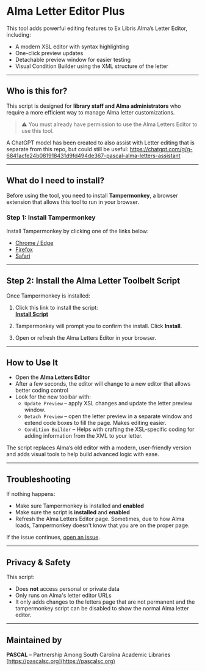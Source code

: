 # Alma Letter Editor Plus

This tool adds powerful editing features to Ex Libris Alma’s Letter Editor, including:

- A modern XSL editor with syntax highlighting
- One-click preview updates
- Detachable preview window for easier testing
- Visual Condition Builder using the XML structure of the letter

---

## Who is this for?

This script is designed for **library staff and Alma administrators** who require a more efficient way to manage Alma letter customizations.

> ⚠️ You must already have permission to use the Alma Letters Editor to use this tool.

A ChatGPT model has been created to also assist with Letter editing that is separate from this repo, but could still be useful: https://chatgpt.com/g/g-6841acfe24b081918431d9fd494de367-pascal-alma-letters-assistant

---

## What do I need to install?

Before using the tool, you need to install **Tampermonkey**, a browser extension that allows this tool to run in your browser.

### Step 1: Install Tampermonkey

Install Tampermonkey by clicking one of the links below:

- [Chrome / Edge](https://www.tampermonkey.net/?ext=dhdg&browser=chrome)
- [Firefox](https://www.tampermonkey.net/?ext=dhdg&browser=firefox)
- [Safari](https://www.tampermonkey.net/?ext=dhdg&browser=safari)

---

## Step 2: Install the Alma Letter Toolbelt Script

Once Tampermonkey is installed:

1. Click this link to install the script:  
   **[Install Script](https://github.com/PASCAL-SC/alma-letter-editor-plus/raw/refs/heads/main/alma-letter-toolbelt.user.js)**

2. Tampermonkey will prompt you to confirm the install. Click **Install**.

3. Open or refresh the Alma Letters Editor in your browser.

---

## How to Use It

- Open the **Alma Letters Editor**
- After a few seconds, the editor will change to a new editor that allows better coding control
- Look for the new toolbar with:
  - `Update Preview` – apply XSL changes and update the letter preview window.
  - `Detach Preview` – open the letter preview in a separate window and extend code boxes to fill the page. Makes editing easier.
  - `Condition Builder` – Helps with crafting the XSL-specific coding for adding information from the XML to your letter.

The script replaces Alma’s old editor with a modern, user-friendly version and adds visual tools to help build advanced logic with ease.

---

## Troubleshooting

If nothing happens:

- Make sure Tampermonkey is installed and **enabled**
- Make sure the script is **installed** and **enabled**
- Refresh the Alma Letters Editor page. Sometimes, due to how Alma loads, Tampermonkey doesn't know that you are on the proper page.

If the issue continues, [open an issue](https://github.com/PASCAL-SC/alma-letter-editor-plus/issues).

---

## Privacy & Safety

This script:

- Does **not** access personal or private data
- Only runs on Alma's letter editor URLs
- It only adds changes to the letters page that are not permanent and the tampermonkey script can be disabled to show the normal Alma letter editor.

---

## Maintained by

**PASCAL** – Partnership Among South Carolina Academic Libraries  
[https://pascalsc.org](https://pascalsc.org)

